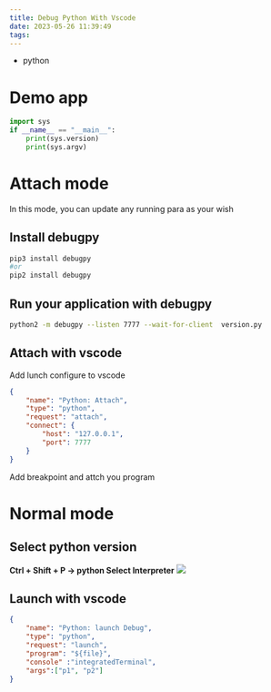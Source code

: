 ```yaml
---
title: Debug Python With Vscode
date: 2023-05-26 11:39:49
tags:
---
```

- python

<!-- toc -->
# Demo app
```python
import sys
if __name__ == "__main__":
    print(sys.version)
    print(sys.argv)
```
# Attach mode
In this mode, you can update any running para as your wish 
## Install debugpy 
```bash
pip3 install debugpy
#or 
pip2 install debugpy
```

## Run your application with debugpy
```bash
python2 -m debugpy --listen 7777 --wait-for-client  version.py
```

## Attach with vscode
Add lunch configure to vscode
```json
{
    "name": "Python: Attach",
    "type": "python",
    "request": "attach",
    "connect": {
        "host": "127.0.0.1",
        "port": 7777
    }
}
```
Add breakpoint and attch you program
# Normal mode

## Select python version
**Ctrl + Shift + P -> python Select Interpreter**
![](python.png)
## Launch with vscode
```json
{
    "name": "Python: launch Debug",
    "type": "python",
    "request": "launch",
    "program": "${file}",
    "console" :"integratedTerminal",
    "args":["p1", "p2"]
}
```
